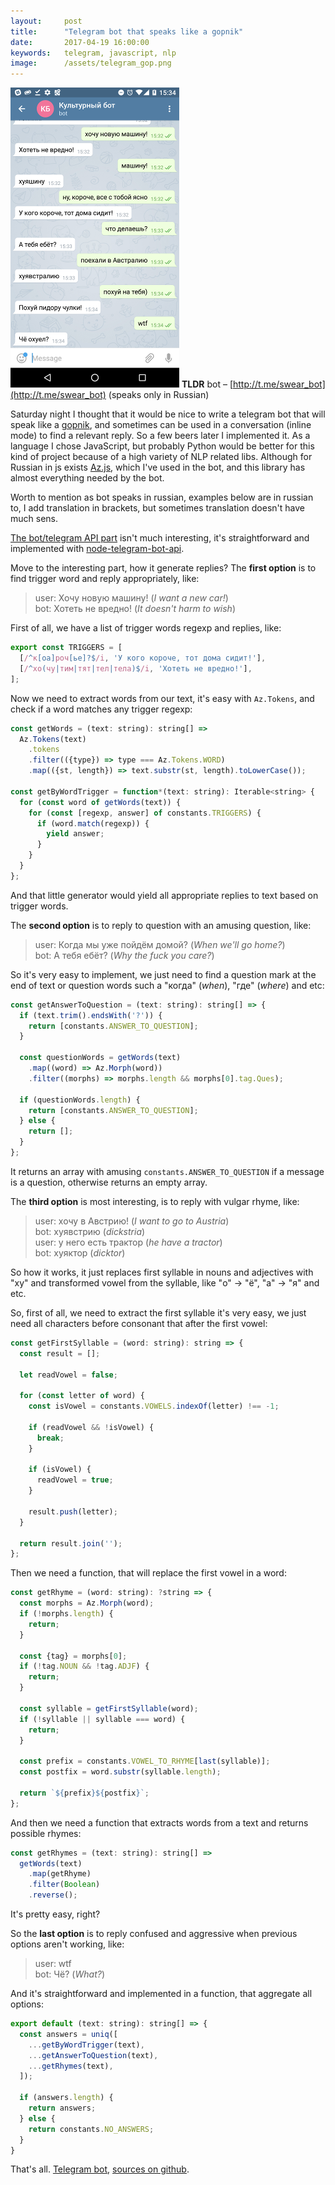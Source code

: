 ```yaml
---
layout:     post
title:      "Telegram bot that speaks like a gopnik"
date:       2017-04-19 16:00:00
keywords:   telegram, javascript, nlp
image:      /assets/telegram_gop.png
---
```


![book cover](/assets/telegram_gop.png) **TLDR** bot &ndash; [http://t.me/swear_bot](http://t.me/swear_bot) (speaks only in Russian)

Saturday night I thought that it would be nice to write a telegram bot
that will speak like a [gopnik](https://en.wikipedia.org/wiki/Gopnik), 
and sometimes can be used in a conversation (inline mode) to find a relevant reply. So
a few beers later I implemented it. As a language I chose JavaScript, but probably
Python would be better for this kind of project because of a high variety of
NLP related libs. Although for Russian in js exists [Az.js](https://github.com/deNULL/Az.js),
which I've used in the bot, and this library has almost everything needed by the bot.

Worth to mention as bot speaks in russian, examples below are in russian to, I
add translation in brackets, but sometimes translation doesn't have much sens.

[The bot/telegram API part](https://github.com/nvbn/telegram-swear-bot/blob/master/src/bot.js)
isn't much interesting, it's straightforward and implemented
with [node-telegram-bot-api](https://github.com/yagop/node-telegram-bot-api).

Move to the interesting part, how it generate replies? The **first option** is to find
trigger word and reply appropriately, like:

>user: Хочу новую машину! (*I want a new car!*)  
>bot: Хотеть не вредно! (*It doesn't harm to wish*)

First of all, we have a list of trigger words regexp and replies, like:
 
~~~javascript
export const TRIGGERS = [
  [/^к[оа]роч[ье]?$/i, 'У кого короче, тот дома сидит!'],
  [/^хо(чу|тим|тят|тел|тела)$/i, 'Хотеть не вредно!'],
];
~~~

Now we need to extract words from our text, it's easy with `Az.Tokens`, and check 
if a word matches any trigger regexp:

~~~javascript
const getWords = (text: string): string[] =>
  Az.Tokens(text)
    .tokens
    .filter(({type}) => type === Az.Tokens.WORD)
    .map(({st, length}) => text.substr(st, length).toLowerCase());
  
const getByWordTrigger = function*(text: string): Iterable<string> {
  for (const word of getWords(text)) {
    for (const [regexp, answer] of constants.TRIGGERS) {
      if (word.match(regexp)) {
        yield answer;
      }
    }
  }
};
~~~

And that little generator would yield all appropriate replies to text based on trigger words.

The **second option** is to reply to question with an amusing question, like:

>user: Когда мы уже пойдём домой? (*When we'll go home?*)  
>bot: А тебя ебёт? (*Why the fuck you care?*)

So it's very easy to implement, we just need to find a question mark at the end of text or
question words such a "когда" (*when*), "где" (*where*) and etc:

~~~javascript
const getAnswerToQuestion = (text: string): string[] => {
  if (text.trim().endsWith('?')) {
    return [constants.ANSWER_TO_QUESTION];
  }

  const questionWords = getWords(text)
    .map((word) => Az.Morph(word))
    .filter((morphs) => morphs.length && morphs[0].tag.Ques);

  if (questionWords.length) {
    return [constants.ANSWER_TO_QUESTION];
  } else {
    return [];
  }
};
~~~

It returns an array with amusing `constants.ANSWER_TO_QUESTION` if a message is a question, otherwise
returns an empty array.

The **third option** is most interesting, is to reply with vulgar rhyme, like:

>user: хочу в Австрию! (*I want to go to Austria*)  
>bot: хуявстрию (*dickstria*)  
>user: у него есть трактор (*he have a tractor*)  
>bot: хуяктор (*dicktor*)

So how it works, it just replaces first syllable in nouns and adjectives with
"ху" and transformed vowel from the syllable, like "о" → "ё", "а" → "я" and etc.

So, first of all, we need to extract the first syllable it's very easy, we just need all characters
before consonant that after the first vowel:

~~~javascript
const getFirstSyllable = (word: string): string => {
  const result = [];

  let readVowel = false;

  for (const letter of word) {
    const isVowel = constants.VOWELS.indexOf(letter) !== -1;

    if (readVowel && !isVowel) {
      break;
    }

    if (isVowel) {
      readVowel = true;
    }

    result.push(letter);
  }

  return result.join('');
};
~~~

Then we need a function, that will replace the first vowel in a word:
 
~~~javascript
const getRhyme = (word: string): ?string => {
  const morphs = Az.Morph(word);
  if (!morphs.length) {
    return;
  }

  const {tag} = morphs[0];
  if (!tag.NOUN && !tag.ADJF) {
    return;
  }

  const syllable = getFirstSyllable(word);
  if (!syllable || syllable === word) {
    return;
  }

  const prefix = constants.VOWEL_TO_RHYME[last(syllable)];
  const postfix = word.substr(syllable.length);

  return `${prefix}${postfix}`;
};
~~~

And then we need a function that extracts words from a text and returns possible
rhymes:

~~~javascript
const getRhymes = (text: string): string[] =>
  getWords(text)
    .map(getRhyme)
    .filter(Boolean)
    .reverse();
~~~

It's pretty easy, right?

So the **last option** is to reply confused and aggressive when previous options aren't working, like:

>user: wtf  
>bot: Чё? (*What?*)

And it's straightforward and implemented in a function, that aggregate all options:

~~~javascript
export default (text: string): string[] => {
  const answers = uniq([
    ...getByWordTrigger(text),
    ...getAnswerToQuestion(text),
    ...getRhymes(text),
  ]);

  if (answers.length) {
    return answers;
  } else {
    return constants.NO_ANSWERS;
  }
}
~~~

That's all. [Telegram bot](http://t.me/swear_bot), [sources on github](https://github.com/nvbn/telegram-swear-bot/).
